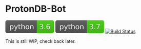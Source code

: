 # ProtonDB-Bot
[![Python Version 3.6](templates/python-3.6.svg)](https://docs.python.org/3/index.html)
[![Python Version 3.7](templates/python-3.7.svg)](https://docs.python.org/3/index.html)
[![Build Status](https://travis-ci.org/Videonauth/ProtonDB-Bot.svg?branch=0.0.17)](https://travis-ci.org/Videonauth/ProtonDB-Bot)    

This is still WIP, check back later.
